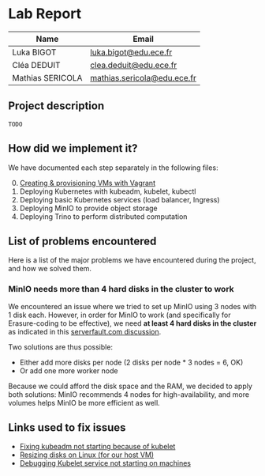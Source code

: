 # Lab Report

| Name              | Email                       |
| ---------------- | --------------------------- |
| Luka BIGOT       | luka.bigot@edu.ece.fr       |
| Cléa DEDUIT      | clea.deduit@edu.ece.fr      |
| Mathias SERICOLA | mathias.sericola@edu.ece.fr |

## Project description

`TODO`

## How did we implement it?

We have documented each step separately in the following files:

0. [Creating & provisioning VMs with Vagrant](./docs/0-vms.md)
1. Deploying Kubernetes with kubeadm, kubelet, kubectl
2. Deploying basic Kubernetes services (load balancer, Ingress)
3. Deploying MinIO to provide object storage
4. Deploying Trino to perform distributed computation

## List of problems encountered

Here is a list of the major problems we have encountered during the project, and how we solved them.

### MinIO needs more than 4 hard disks in the cluster to work

We encountered an issue where we tried to set up MinIO using 3 nodes with 1 disk each. However, in order for MinIO to work (and specifically for Erasure-coding to be effective), we need **at least 4 hard disks in the cluster** as indicated in this [serverfault.com discussion](https://serverfault.com/questions/978644/deploy-minio-distributed-on-3-nodes-with-1-drive).

Two solutions are thus possible:

- Either add more disks per node (2 disks per node * 3 nodes = 6, OK)
- Or add one more worker node

Because we could afford the disk space and the RAM, we decided to apply both solutions: MinIO recommends 4 nodes for high-availability, and more volumes helps MinIO be more efficient as well.

## Links used to fix issues

- [Fixing kubeadm not starting because of kubelet](https://stackoverflow.com/questions/57648829/how-to-fix-timeout-at-waiting-for-the-kubelet-to-boot-up-the-control-plane-as-st)
- [Resizing disks on Linux (for our host VM)](https://www.msp360.com/resources/blog/linux-resize-partition/)
- [Debugging Kubelet service not starting on machines](https://serverfault.com/questions/877136/debug-kubelet-not-starting)
